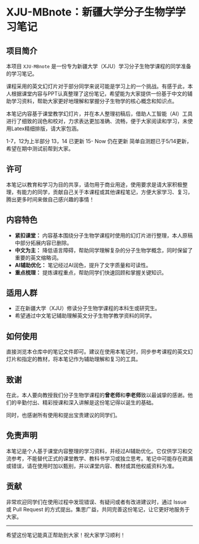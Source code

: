 # XJU-MBnote：新疆大学分子生物学学习笔记

## 项目简介

本项目 `XJU-MBnote` 是一份专为新疆大学（XJU）学习分子生物学课程的同学准备的学习笔记。

课程采用的英文幻灯片对于部分同学来说可能是学习上的一个挑战。有感于此，本人根据课堂内容与PPT认真整理了这份笔记，希望能为大家提供一份基于中文的辅助学习资料，帮助大家更好地理解和掌握分子生物学的核心概念和知识点。

本笔记内容基于课堂教学幻灯片，并在本人整理初稿后，借助人工智能（AI）工具进行了细致的润色和校对，力求表达更加准确、流畅，便于大家阅读和学习，未使用Latex精细排版，请大家包涵。

1-7，12为上半部分
13，14 已更新 15- Now 仍在更新
简单自测题已于5/14更新，希望在期中测试前帮到大家。


## 许可

本笔记以教育和学习为目的共享，请勿用于商业用途，使用要求是请大家积极整理，有能力的同学，贡献自己关于本课程或其他课程笔记，方便大家学习、复习，腾出更多时间来做自己感兴趣的事情！

## 内容特色

* **紧扣课堂：** 内容基本围绕分子生物学课程时使用的幻灯片进行整理，本人原稿中部分拓展内容已删除。
* **中文为主：** 降低语言障碍，帮助同学理解复杂的分子生物学概念，同时保留了重要的英文缩略词。
* **AI辅助优化：** 笔记经过AI润色，提升了文字质量和可读性。
* **重点梳理：** 提炼课程重点，帮助同学们快速回顾和掌握关键知识。

## 适用人群

* 正在新疆大学（XJU）修读分子生物学课程的本科生或研究生。
* 希望通过中文笔记辅助理解英文分子生物学教学资料的同学。

## 如何使用

直接浏览本仓库中的笔记文件即可。建议在使用本笔记时，同步参考课程的英文幻灯片和指定的教材，将本笔记作为辅助理解和复习的工具。

## 致谢

在此，本人要向教授我们分子生物学课程的**曾老师**和**李老师**致以最诚挚的感谢。他们的辛勤付出、精彩授课和深入讲解是这份笔记得以诞生的基础。

同时，也感谢所有使用和提出宝贵建议的同学们。

## 免责声明

本笔记是个人基于课堂内容整理的学习资料，并经过AI辅助优化。它仅供学习和交流参考，不能替代正式的课堂教学、教科书学习或独立思考。笔记中可能存在疏漏或错误，请在使用时加以甄别，并以课堂内容、教材或其他权威资料为准。

## 贡献

非常欢迎同学们在使用过程中发现错误、有疑问或者有改进建议时，通过 Issue 或 Pull Request 的方式提出。集思广益，共同完善这份笔记，让它更好地服务于大家。

---

希望这份笔记能真正帮助到大家！祝大家学习顺利！
